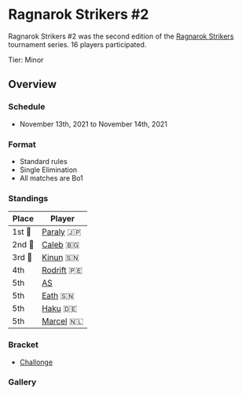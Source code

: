 # Ragnarok Strikers #2

Ragnarok Strikers #2 was the second edition of the [Ragnarok Strikers](ragnamain.md) tournament series.
16 players participated.

Tier: Minor

## Overview

### Schedule
- November 13th, 2021 to November 14th, 2021

### Format
- Standard rules
- Single Elimination
- All matches are Bo1

### Standings

|Place|Player|
|-|-|
|1st :1st_place_medal:|[Paraly](../../players/japanese/paraly.md) :jp:|
|2nd :2nd_place_medal:|[Caleb](../../players/bulgarian/caleb.md) :bulgaria:|
|3rd :3rd_place_medal:|[Kinun](../../players/senegalese/kinun.md) :senegal:|
|4th|[Rodrift](../../players/peruvian/rodrift.md) :peru:|
|5th|[AS](../../players/french/as.md)|
|5th|[Eath](../../players/senegalese/eath.md) :senegal:|
|5th|[Haku](../../players/german/haku.md) :de:|
|5th|[Marcel](../../players/dutch/marcel.md) :netherlands:|

### Bracket
- [Challonge](https://challonge.com/o0s27g2i)

### Gallery
